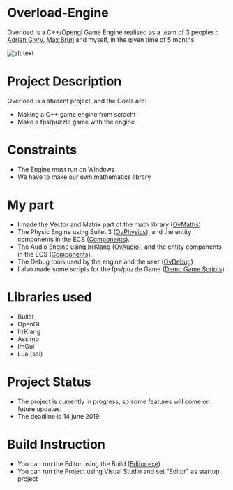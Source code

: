 # Overload-Engine

Overload is a C++/Opengl Game Engine realised as a team of 3 peoples : [Adrien Givry](https://github.com/adriengivry), [Max Brun](https://github.com/maxbrundev) and myself, in the given time of 5 months.

![alt text](https://github.com/BenjaminViranin/Overload-Engine/blob/master/Screenshots/main.jpg)

# Project Description

Overload is a student project, and the Goals are: 
- Making a C++ game engine from scracht
- Make a fps/puzzle game with the engine

# Constraints

- The Engine must run on Windows 
- We have to make our own mathematics library

# My part

- I made the Vector and Matrix part of the math library ([OvMaths](https://github.com/BenjaminViranin/Overload-Engine/tree/master/Sources/Overload/OvMaths))
- The Physic Engine using Bullet 3 ([OvPhysics](https://github.com/BenjaminViranin/Overload-Engine/tree/master/Sources/Overload/OvPhysics)), and the entity components in the ECS ([Components](https://github.com/BenjaminViranin/Overload-Engine/tree/master/Sources/Overload/OvCore/include/OvCore/ECS/Components)). 
- The Audio Engine using IrrKlang ([OvAudio](https://github.com/BenjaminViranin/Overload-Engine/tree/master/Sources/Overload/OvAudio)), and the entity components in the ECS ([Components](https://github.com/BenjaminViranin/Overload-Engine/tree/master/Sources/Overload/OvCore/include/OvCore/ECS/Components)). 
- The Debug tools used by the engine and the user ([OvDebug](https://github.com/BenjaminViranin/Overload-Engine/tree/master/Sources/Overload/OvDebug))
- I also made some scripts for the fps/puzzle Game ([Demo Game Scripts](https://github.com/BenjaminViranin/Overload-Engine/tree/master/Demo/Scripts)).

# Libraries used

- Bullet
- OpenGl
- IrrKlang
- Assimp
- ImGui
- Lua (sol)

# Project Status

- The project is currently in progress, so some features will come on future updates.
- The deadline is 14 june 2019.

# Build Instruction

- You can run the Editor using the Build ([Editor.exe](https://github.com/BenjaminViranin/Overload-Engine/tree/master/Build))
- You can run the Project using Visual Studio and set "Editor" as startup project
